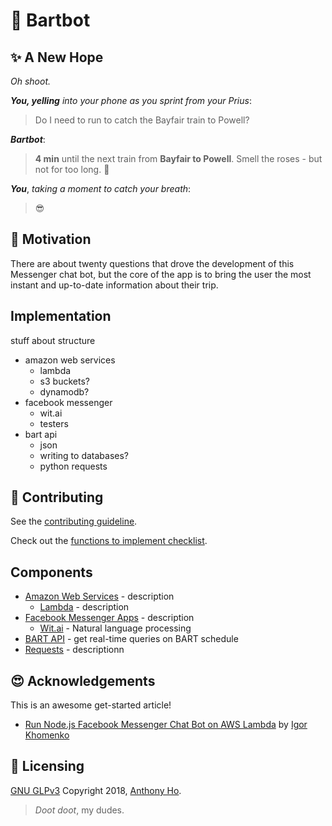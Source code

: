 # :light_rail: Bartbot

## :sparkles: A New Hope

*Oh shoot.*

***You, yelling*** *into your phone as you sprint from your Prius*:

> Do I need to run to catch the Bayfair train to Powell?

***Bartbot***:

> **4 min** until the next train from **Bayfair to Powell**. Smell the roses - but not for too long. :rose:

***You***, *taking a moment to catch your breath*:

> :sunglasses:

## :thought_balloon: Motivation

<!-- TODO: This section is not done yet -->

There are about twenty questions that drove the development of this Messenger chat bot, but the core of the app is to bring the user the most instant and up-to-date information about their trip.

## Implementation

<!-- TODO: This section is not done yet -->

stuff about structure

* amazon web services
  * lambda
  * s3 buckets?
  * dynamodb?
* facebook messenger
  * wit.ai
  * testers
* bart api
  * json
  * writing to databases?
  * python requests

<!-- emoji test :smile: :monorail: :light_rail: :metro: -->

## :pray: Contributing

<!-- TODO: This section is not done yet -->

See the [contributing guideline](contributing.md).

Check out the [functions to implement checklist](./lambdaEnv/resources/functionsToImplement.md).

## Components

* [Amazon Web Services](https://aws.amazon.com/) - description
  * [Lambda](https://aws.amazon.com/lambda/) - description
* [Facebook Messenger Apps](https://messenger.fb.com/) - description
  * [Wit.ai](http://wit.ai) - Natural language processing
* [BART API](api.bart.gov) - get real-time queries on BART schedule
* [Requests](http://docs.python-requests.org/en/master/) - descriptionn

## :heart_eyes: Acknowledgements

<!-- TODO: This section is not done yet -->

This is an awesome get-started article!

* [Run Node.js Facebook Messenger Chat Bot on AWS Lambda](https://tutorials.botsfloor.com/run-facebook-messenger-chat-bot-on-aws-lambda-2fa800a67d76) by [Igor Khomenko](https://tutorials.botsfloor.com/@igorkhomenko?source=post_header_lockup)

## :key: Licensing

[GNU GLPv3](LICENSE) Copyright 2018, [Anthony Ho](http://github.com/anwyho).

<!-- https://kogalkbizj.execute-api.us-west-1.amazonaws.com/default/jsProcessMessages -->

> *Doot doot*, my dudes.
